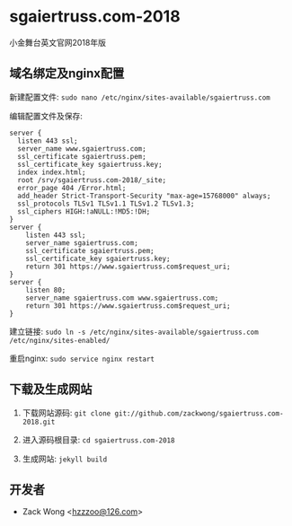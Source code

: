 sgaiertruss.com-2018
=============

小金舞台英文官网2018年版


域名绑定及nginx配置
-----

新建配置文件: ``sudo nano /etc/nginx/sites-available/sgaiertruss.com``

编辑配置文件及保存: 

    server {
      listen 443 ssl;
      server_name www.sgaiertruss.com;
      ssl_certificate sgaiertruss.pem;
      ssl_certificate_key sgaiertruss.key;
      index index.html;
      root /srv/sgaiertruss.com-2018/_site;
      error_page 404 /Error.html;
      add_header Strict-Transport-Security "max-age=15768000" always;
      ssl_protocols TLSv1 TLSv1.1 TLSv1.2 TLSv1.3;
      ssl_ciphers HIGH:!aNULL:!MD5:!DH;
    }
    server {
        listen 443 ssl;
        server_name sgaiertruss.com;
        ssl_certificate sgaiertruss.pem;
        ssl_certificate_key sgaiertruss.key;
        return 301 https://www.sgaiertruss.com$request_uri;
    }
    server {
        listen 80;
        server_name sgaiertruss.com www.sgaiertruss.com;
        return 301 https://www.sgaiertruss.com$request_uri;
    }

建立链接: ``sudo ln -s /etc/nginx/sites-available/sgaiertruss.com /etc/nginx/sites-enabled/``

重启nginx: ``sudo service nginx restart``


下载及生成网站
-----

1. 下载网站源码: ``git clone git://github.com/zackwong/sgaiertruss.com-2018.git``

2. 进入源码根目录: ``cd sgaiertruss.com-2018``

3. 生成网站: ``jekyll build``


开发者
---------

* Zack Wong &lt;hzzzoo@126.com&gt;
